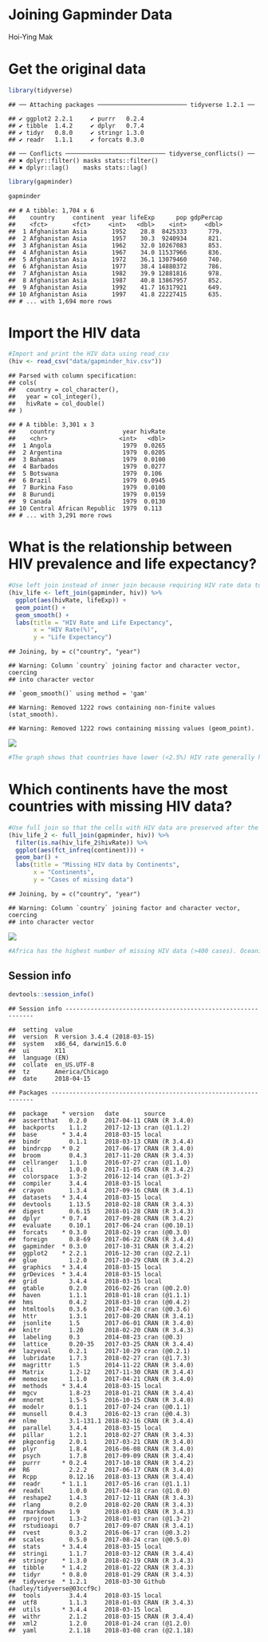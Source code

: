 Joining Gapminder Data
================
Hoi-Ying Mak

Get the original data
=====================

``` r
library(tidyverse)
```

    ## ── Attaching packages ───────────────────────── tidyverse 1.2.1 ──

    ## ✔ ggplot2 2.2.1     ✔ purrr   0.2.4
    ## ✔ tibble  1.4.2     ✔ dplyr   0.7.4
    ## ✔ tidyr   0.8.0     ✔ stringr 1.3.0
    ## ✔ readr   1.1.1     ✔ forcats 0.3.0

    ## ── Conflicts ──────────────────────────── tidyverse_conflicts() ──
    ## ✖ dplyr::filter() masks stats::filter()
    ## ✖ dplyr::lag()    masks stats::lag()

``` r
library(gapminder)

gapminder
```

    ## # A tibble: 1,704 x 6
    ##    country     continent  year lifeExp      pop gdpPercap
    ##    <fct>       <fct>     <int>   <dbl>    <int>     <dbl>
    ##  1 Afghanistan Asia       1952    28.8  8425333      779.
    ##  2 Afghanistan Asia       1957    30.3  9240934      821.
    ##  3 Afghanistan Asia       1962    32.0 10267083      853.
    ##  4 Afghanistan Asia       1967    34.0 11537966      836.
    ##  5 Afghanistan Asia       1972    36.1 13079460      740.
    ##  6 Afghanistan Asia       1977    38.4 14880372      786.
    ##  7 Afghanistan Asia       1982    39.9 12881816      978.
    ##  8 Afghanistan Asia       1987    40.8 13867957      852.
    ##  9 Afghanistan Asia       1992    41.7 16317921      649.
    ## 10 Afghanistan Asia       1997    41.8 22227415      635.
    ## # ... with 1,694 more rows

Import the HIV data
===================

``` r
#Import and print the HIV data using read_csv
(hiv <- read_csv("data/gapminder_hiv.csv"))
```

    ## Parsed with column specification:
    ## cols(
    ##   country = col_character(),
    ##   year = col_integer(),
    ##   hivRate = col_double()
    ## )

    ## # A tibble: 3,301 x 3
    ##    country                   year hivRate
    ##    <chr>                    <int>   <dbl>
    ##  1 Angola                    1979  0.0265
    ##  2 Argentina                 1979  0.0205
    ##  3 Bahamas                   1979  0.0100
    ##  4 Barbados                  1979  0.0277
    ##  5 Botswana                  1979  0.106 
    ##  6 Brazil                    1979  0.0945
    ##  7 Burkina Faso              1979  0.0100
    ##  8 Burundi                   1979  0.0159
    ##  9 Canada                    1979  0.0130
    ## 10 Central African Republic  1979  0.113 
    ## # ... with 3,291 more rows

What is the relationship between HIV prevalence and life expectancy?
====================================================================

``` r
#Use left join instead of inner join because requiring HIV rate data to have match for all variables in gapminder will result in a loss of valable observations. Use geom_point and geom_smooth to show the cases and trend simultaneously. 
(hiv_life <- left_join(gapminder, hiv)) %>%
  ggplot(aes(hivRate, lifeExp)) +
  geom_point() +
  geom_smooth() +
  labs(title = "HIV Rate and Life Expectancy",
       x = "HIV Rate(%)",
       y = "Life Expectancy")
```

    ## Joining, by = c("country", "year")

    ## Warning: Column `country` joining factor and character vector, coercing
    ## into character vector

    ## `geom_smooth()` using method = 'gam'

    ## Warning: Removed 1222 rows containing non-finite values (stat_smooth).

    ## Warning: Removed 1222 rows containing missing values (geom_point).

![](gapminder_files/figure-markdown_github/unnamed-chunk-3-1.png)

``` r
#The graph shows that countries have lower (<2.5%) HIV rate generally have higher life expectancy. However, the point graph shows there are a few outliners that have medium HIV rate(~5%) but extremely low life expentancy (below 40). 
```

Which continents have the most countries with missing HIV data?
===============================================================

``` r
#Use full join so that the cells with HIV data are preserved after the merge of data frames. Then, filter these missing HIV data. Then, use fct_infreq to reorder continents by number of cases missing data. 
(hiv_life_2 <- full_join(gapminder, hiv)) %>%
  filter(is.na(hiv_life_2$hivRate)) %>%
  ggplot(aes(fct_infreq(continent))) +
  geom_bar() +
  labs(title = "Missing HIV data by Continents",
       x = "Continents",
       y = "Cases of missing data")
```

    ## Joining, by = c("country", "year")

    ## Warning: Column `country` joining factor and character vector, coercing
    ## into character vector

![](gapminder_files/figure-markdown_github/unnamed-chunk-4-1.png)

``` r
#Africa has the highest number of missing HIV data (>400 cases). Oceania, the least populated among all continents, has the lowest cases of missing HIV data (<50 cases).
```

Session info
------------

``` r
devtools::session_info()
```

    ## Session info -------------------------------------------------------------

    ##  setting  value                       
    ##  version  R version 3.4.4 (2018-03-15)
    ##  system   x86_64, darwin15.6.0        
    ##  ui       X11                         
    ##  language (EN)                        
    ##  collate  en_US.UTF-8                 
    ##  tz       America/Chicago             
    ##  date     2018-04-15

    ## Packages -----------------------------------------------------------------

    ##  package    * version   date       source                           
    ##  assertthat   0.2.0     2017-04-11 CRAN (R 3.4.0)                   
    ##  backports    1.1.2     2017-12-13 cran (@1.1.2)                    
    ##  base       * 3.4.4     2018-03-15 local                            
    ##  bindr        0.1.1     2018-03-13 CRAN (R 3.4.4)                   
    ##  bindrcpp   * 0.2       2017-06-17 CRAN (R 3.4.0)                   
    ##  broom        0.4.3     2017-11-20 CRAN (R 3.4.3)                   
    ##  cellranger   1.1.0     2016-07-27 cran (@1.1.0)                    
    ##  cli          1.0.0     2017-11-05 CRAN (R 3.4.2)                   
    ##  colorspace   1.3-2     2016-12-14 cran (@1.3-2)                    
    ##  compiler     3.4.4     2018-03-15 local                            
    ##  crayon       1.3.4     2017-09-16 CRAN (R 3.4.1)                   
    ##  datasets   * 3.4.4     2018-03-15 local                            
    ##  devtools     1.13.5    2018-02-18 CRAN (R 3.4.3)                   
    ##  digest       0.6.15    2018-01-28 CRAN (R 3.4.3)                   
    ##  dplyr      * 0.7.4     2017-09-28 CRAN (R 3.4.2)                   
    ##  evaluate     0.10.1    2017-06-24 cran (@0.10.1)                   
    ##  forcats    * 0.3.0     2018-02-19 cran (@0.3.0)                    
    ##  foreign      0.8-69    2017-06-22 CRAN (R 3.4.4)                   
    ##  gapminder  * 0.3.0     2017-10-31 CRAN (R 3.4.2)                   
    ##  ggplot2    * 2.2.1     2016-12-30 cran (@2.2.1)                    
    ##  glue         1.2.0     2017-10-29 CRAN (R 3.4.2)                   
    ##  graphics   * 3.4.4     2018-03-15 local                            
    ##  grDevices  * 3.4.4     2018-03-15 local                            
    ##  grid         3.4.4     2018-03-15 local                            
    ##  gtable       0.2.0     2016-02-26 cran (@0.2.0)                    
    ##  haven        1.1.1     2018-01-18 cran (@1.1.1)                    
    ##  hms          0.4.2     2018-03-10 cran (@0.4.2)                    
    ##  htmltools    0.3.6     2017-04-28 cran (@0.3.6)                    
    ##  httr         1.3.1     2017-08-20 CRAN (R 3.4.1)                   
    ##  jsonlite     1.5       2017-06-01 CRAN (R 3.4.0)                   
    ##  knitr        1.20      2018-02-20 CRAN (R 3.4.3)                   
    ##  labeling     0.3       2014-08-23 cran (@0.3)                      
    ##  lattice      0.20-35   2017-03-25 CRAN (R 3.4.4)                   
    ##  lazyeval     0.2.1     2017-10-29 cran (@0.2.1)                    
    ##  lubridate    1.7.3     2018-02-27 cran (@1.7.3)                    
    ##  magrittr     1.5       2014-11-22 CRAN (R 3.4.0)                   
    ##  Matrix       1.2-12    2017-11-30 CRAN (R 3.4.4)                   
    ##  memoise      1.1.0     2017-04-21 CRAN (R 3.4.0)                   
    ##  methods    * 3.4.4     2018-03-15 local                            
    ##  mgcv         1.8-23    2018-01-21 CRAN (R 3.4.4)                   
    ##  mnormt       1.5-5     2016-10-15 CRAN (R 3.4.0)                   
    ##  modelr       0.1.1     2017-07-24 cran (@0.1.1)                    
    ##  munsell      0.4.3     2016-02-13 cran (@0.4.3)                    
    ##  nlme         3.1-131.1 2018-02-16 CRAN (R 3.4.4)                   
    ##  parallel     3.4.4     2018-03-15 local                            
    ##  pillar       1.2.1     2018-02-27 CRAN (R 3.4.3)                   
    ##  pkgconfig    2.0.1     2017-03-21 CRAN (R 3.4.0)                   
    ##  plyr         1.8.4     2016-06-08 CRAN (R 3.4.0)                   
    ##  psych        1.7.8     2017-09-09 CRAN (R 3.4.4)                   
    ##  purrr      * 0.2.4     2017-10-18 CRAN (R 3.4.2)                   
    ##  R6           2.2.2     2017-06-17 CRAN (R 3.4.0)                   
    ##  Rcpp         0.12.16   2018-03-13 CRAN (R 3.4.4)                   
    ##  readr      * 1.1.1     2017-05-16 cran (@1.1.1)                    
    ##  readxl       1.0.0     2017-04-18 cran (@1.0.0)                    
    ##  reshape2     1.4.3     2017-12-11 CRAN (R 3.4.3)                   
    ##  rlang        0.2.0     2018-02-20 CRAN (R 3.4.3)                   
    ##  rmarkdown    1.9       2018-03-01 CRAN (R 3.4.3)                   
    ##  rprojroot    1.3-2     2018-01-03 cran (@1.3-2)                    
    ##  rstudioapi   0.7       2017-09-07 CRAN (R 3.4.1)                   
    ##  rvest        0.3.2     2016-06-17 cran (@0.3.2)                    
    ##  scales       0.5.0     2017-08-24 cran (@0.5.0)                    
    ##  stats      * 3.4.4     2018-03-15 local                            
    ##  stringi      1.1.7     2018-03-12 CRAN (R 3.4.4)                   
    ##  stringr    * 1.3.0     2018-02-19 CRAN (R 3.4.3)                   
    ##  tibble     * 1.4.2     2018-01-22 CRAN (R 3.4.3)                   
    ##  tidyr      * 0.8.0     2018-01-29 CRAN (R 3.4.3)                   
    ##  tidyverse  * 1.2.1     2018-03-30 Github (hadley/tidyverse@03ccf9c)
    ##  tools        3.4.4     2018-03-15 local                            
    ##  utf8         1.1.3     2018-01-03 CRAN (R 3.4.3)                   
    ##  utils      * 3.4.4     2018-03-15 local                            
    ##  withr        2.1.2     2018-03-15 CRAN (R 3.4.4)                   
    ##  xml2         1.2.0     2018-01-24 cran (@1.2.0)                    
    ##  yaml         2.1.18    2018-03-08 cran (@2.1.18)
